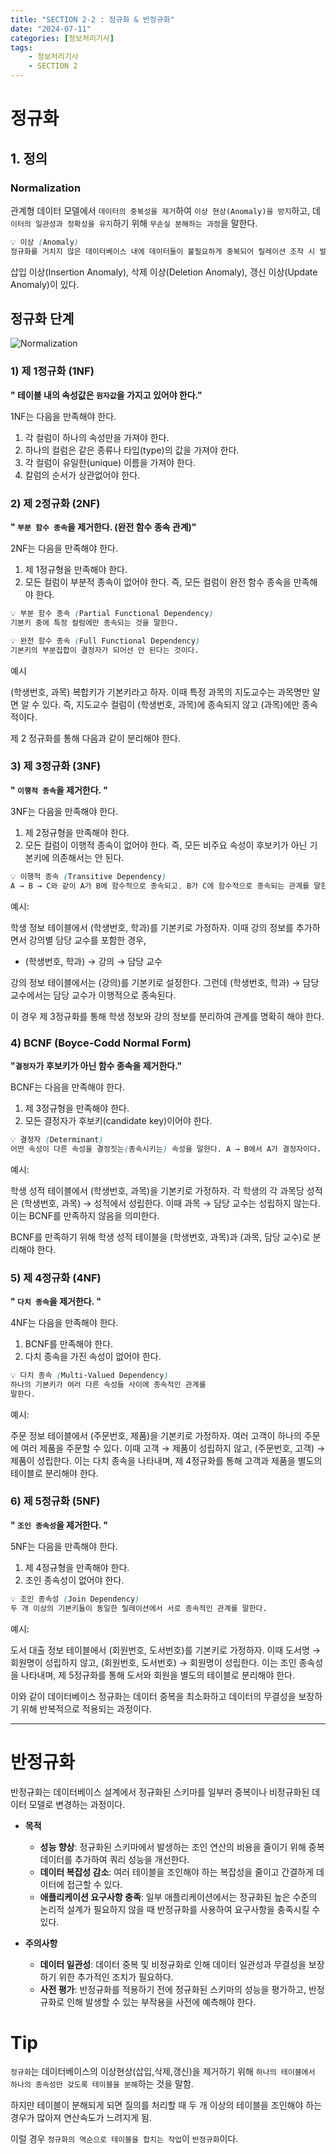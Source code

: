 ```yaml
---
title: "SECTION 2-2 : 정규화 & 반정규화"
date: "2024-07-11"
categories: [정보처리기사]
tags:
    - 정보처리기사 
    - SECTION 2
---
```


# 정규화
## 1. 정의
### Normalization
관계형 데이터 모델에서 `데이터의 중복성을 제거`하여 `이상 현상(Anomaly)을 방지`하고, 데`이터의 일관성과 정확성을 유지`하기 위해 `무손실 분해하는 과정`을 말한다.

```css
💡 이상 (Anomaly)
정규화를 거치지 않은 데이터베이스 내에 데이터들이 불필요하게 중복되어 릴레이션 조작 시 발생하는 예기치 않은 현상을 말한다.
```

삽입 이상(Insertion Anomaly), 삭제 이상(Deletion Anomaly), 갱신 이상(Update Anomaly)이 있다.

## 정규화 단계
![Normalization](/assets/img/IPE/Normalization.png)

### 1) 제 1정규화 (1NF)
**" 테이블 내의 속성값은 `원자값`을 가지고 있어야 한다."**

1NF는 다음을 만족해야 한다.

1. 각 컬럼이 하나의 속성만을 가져야 한다.
2. 하나의 컬럼은 같은 종류나 타입(type)의 값을 가져야 한다.
3. 각 컬럼이 유일한(unique) 이름을 가져야 한다.
4. 칼럼의 순서가 상관없어야 한다.

### 2) 제 2정규화 (2NF)
**" `부분 함수 종속`을 제거한다. (완전 함수 종속 관계)"**

2NF는 다음을 만족해야 한다.

1. 제 1정규형을 만족해야 한다.
2. 모든 컬럼이 부분적 종속이 없어야 한다. 즉, 모든 컬럼이 완전 함수 종속을 만족해야 한다.

```css
💡 부분 함수 종속 (Partial Functional Dependency)
기본키 중에 특정 컬럼에만 종속되는 것을 말한다.

💡 완전 함수 종속 (Full Functional Dependency)
기본키의 부분집합이 결정자가 되어선 안 된다는 것이다.
```

예시

(학생번호, 과목) 복합키가 기본키라고 하자.
이때 특정 과목의 지도교수는 과목명만 알면 알 수 있다. 즉, 지도교수 컬럼이 (학생번호, 과목)에 종속되지 않고 (과목)에만 종속적이다.

제 2 정규화를 통해 다음과 같이 분리해야 한다.

### 3) 제 3정규화 (3NF)
**" `이행적 종속`을 제거한다. "**

3NF는 다음을 만족해야 한다.

1. 제 2정규형을 만족해야 한다.
2. 모든 컬럼이 이행적 종속이 없어야 한다. 즉, 모든 비주요 속성이 후보키가 아닌 기본키에 의존해서는 안 된다.

```css
💡 이행적 종속 (Transitive Dependency)
A → B → C와 같이 A가 B에 함수적으로 종속되고, B가 C에 함수적으로 종속되는 관계를 말한다.
```

예시:

학생 정보 테이블에서 (학생번호, 학과)를 기본키로 가정하자. 이때 강의 정보를 추가하면서 강의별 담당 교수를 포함한 경우,

* (학생번호, 학과) → 강의 → 담당 교수

강의 정보 테이블에서는 (강의)를 기본키로 설정한다. 그런데 (학생번호, 학과) → 담당 교수에서는 담당 교수가 이행적으로 종속된다.

이 경우 제 3정규화를 통해 학생 정보와 강의 정보를 분리하여 관계를 명확히 해야 한다.

### 4) BCNF (Boyce-Codd Normal Form)
**"`결정자`가 후보키가 아닌 함수 종속을 제거한다."**

BCNF는 다음을 만족해야 한다.
1. 제 3정규형을 만족해야 한다.
2. 모든 결정자가 후보키(candidate key)이어야 한다.

```css
💡 결정자 (Determinant)
어떤 속성이 다른 속성을 결정짓는(종속시키는) 속성을 말한다. A → B에서 A가 결정자이다.
```

예시:

학생 성적 테이블에서 (학생번호, 과목)을 기본키로 가정하자. 각 학생의 각 과목당 성적은 (학생번호, 과목) → 성적에서 성립한다. 이때 과목 → 담당 교수는 성립하지 않는다. 이는 BCNF를 만족하지 않음을 의미한다.

BCNF를 만족하기 위해 학생 성적 테이블을 (학생번호, 과목)과 (과목, 담당 교수)로 분리해야 한다.

### 5) 제 4정규화 (4NF)
**" `다치 종속`을 제거한다. "**

4NF는 다음을 만족해야 한다.
1. BCNF를 만족해야 한다.
2. 다치 종속을 가진 속성이 없어야 한다.

```css
💡 다치 종속 (Multi-Valued Dependency)
하나의 기본키가 여러 다른 속성들 사이에 종속적인 관계를 
말한다.
```
예시:

주문 정보 테이블에서 (주문번호, 제품)을 기본키로 가정하자. 여러 고객이 하나의 주문에 여러 제품을 주문할 수 있다. 이때 고객 → 제품이 성립하지 않고, (주문번호, 고객) → 제품이 성립한다. 이는 다치 종속을 나타내며, 제 4정규화를 통해 고객과 제품을 별도의 테이블로 분리해야 한다.

### 6) 제 5정규화 (5NF)
**" `조인 종속성`을 제거한다. "**

5NF는 다음을 만족해야 한다.
1. 제 4정규형을 만족해야 한다.
2. 조인 종속성이 없어야 한다.

```css
💡 조인 종속성 (Join Dependency)
두 개 이상의 기본키들이 동일한 릴레이션에서 서로 종속적인 관계를 말한다.
```
예시:

도서 대출 정보 테이블에서 (회원번호, 도서번호)를 기본키로 가정하자. 이때 도서명 → 회원명이 성립하지 않고, (회원번호, 도서번호) → 회원명이 성립한다. 이는 조인 종속성을 나타내며, 제 5정규화를 통해 도서와 회원을 별도의 테이블로 분리해야 한다.

이와 같이 데이터베이스 정규화는 데이터 중복을 최소화하고 데이터의 무결성을 보장하기 위해 반복적으로 적용되는 과정이다.

-------------------------

# 반정규화

반정규화는 데이터베이스 설계에서 정규화된 스키마를 일부러 중복이나 비정규화된 데이터 모델로 변경하는 과정이다.

- **목적**
  - **성능 향상**: 정규화된 스키마에서 발생하는 조인 연산의 비용을 줄이기 위해 중복 데이터를 추가하여 쿼리 성능을 개선한다.
  - **데이터 복잡성 감소**: 여러 테이블을 조인해야 하는 복잡성을 줄이고 간결하게 데이터에 접근할 수 있다.
  - **애플리케이션 요구사항 충족**: 일부 애플리케이션에서는 정규화된 높은 수준의 논리적 설계가 필요하지 않을 때 반정규화를 사용하여 요구사항을 충족시킬 수 있다.

- **주의사항**
  - **데이터 일관성**: 데이터 중복 및 비정규화로 인해 데이터 일관성과 무결성을 보장하기 위한 추가적인 조치가 필요하다.
  - **사전 평가**: 반정규화를 적용하기 전에 정규화된 스키마의 성능을 평가하고, 반정규화로 인해 발생할 수 있는 부작용을 사전에 예측해야 한다.


# Tip
`정규화`는 데이터베이스의 이상현상(삽입,삭제,갱신)을 제거하기 위해 `하나의 테이블에서 하나의 종속성만 갖도록 테이블을 분해`하는 것을 말함.

하지만 테이블이 분해되게 되면 질의를 처리할 때 두 개 이상의 테이블을 조인해야 하는 경우가 많아져 연산속도가 느려지게 됨.

이럴 경우 `정규화의 역순으로 테이블을 합치는 작업`이 `반정규화`이다.
